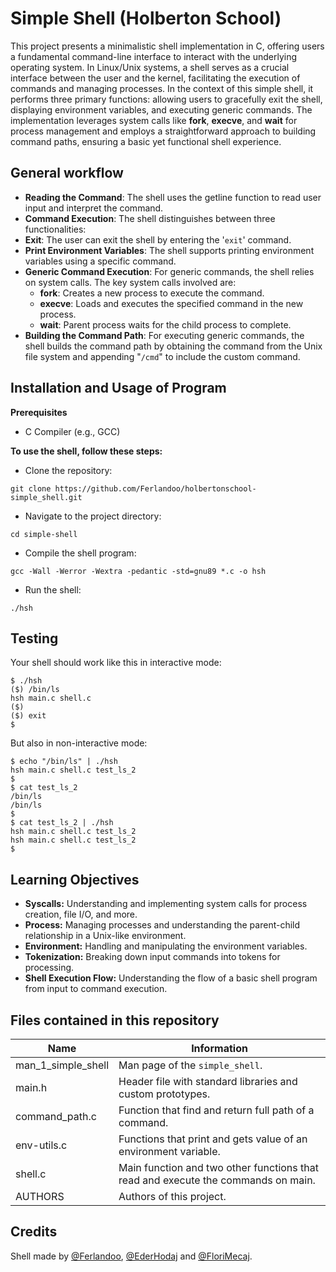 # Simple Shell (Holberton School) 

This project presents a minimalistic shell implementation in C, offering users a fundamental command-line interface to interact with the underlying operating system. In Linux/Unix systems, a shell serves as a crucial interface between the user and the kernel, facilitating the execution of commands and managing processes. In the context of this simple shell, it performs three primary functions: allowing users to gracefully exit the shell, displaying environment variables, and executing generic commands. The implementation leverages system calls like **fork**, **execve**, and **wait** for process management and employs a straightforward approach to building command paths, ensuring a basic yet functional shell experience.

## General workflow
* **Reading the Command**: The shell uses the getline function to read user input and interpret the command.
* **Command Execution**: The shell distinguishes between three functionalities:
* **Exit**: The user can exit the shell by entering the '`exit`' command.
* **Print Environment Variables**: The shell supports printing environment variables using a specific command.
* **Generic Command Execution**: For generic commands, the shell relies on system calls. The key system calls involved are:
    * **fork**: Creates a new process to execute the command.
    * **execve**: Loads and executes the specified command in the new process.
    * **wait**: Parent process waits for the child process to complete.
* **Building the Command Path**: For executing generic commands, the shell builds the command path by obtaining the command from the Unix file system and appending "`/cmd`" to include the custom command.

## Installation and Usage of Program
**Prerequisites**
* C Compiler (e.g., GCC)

**To use the shell, follow these steps:**

* Clone the repository: 
```
git clone https://github.com/Ferlandoo/holbertonschool-simple_shell.git
```
* Navigate to the project directory: 
```
cd simple-shell
```
* Compile the shell program: 
```
gcc -Wall -Werror -Wextra -pedantic -std=gnu89 *.c -o hsh
```
* Run the shell: 
```
./hsh
```

## Testing

Your shell should work like this in interactive mode:
```
$ ./hsh
($) /bin/ls
hsh main.c shell.c
($)
($) exit
$
```
But also in non-interactive mode:
```
$ echo "/bin/ls" | ./hsh
hsh main.c shell.c test_ls_2
$
$ cat test_ls_2
/bin/ls
/bin/ls
$
$ cat test_ls_2 | ./hsh
hsh main.c shell.c test_ls_2
hsh main.c shell.c test_ls_2
$
```

## Learning Objectives

* **Syscalls:** Understanding and implementing system calls for process creation, file I/O, and more.
* **Process:** Managing processes and understanding the parent-child relationship in a Unix-like environment.
* **Environment:** Handling and manipulating the environment variables.
* **Tokenization:** Breaking down input commands into tokens for processing.
* **Shell Execution Flow:** Understanding the flow of a basic shell program from input to command execution.

## Files contained in this repository 

| Name  | Information |
| ------------- | ------------- |
| man_1_simple_shell | 	Man page of the `simple_shell`.  |
| main.h  | Header file with standard libraries and custom prototypes.  |
| command_path.c  | Function that find and return full path of a command.  |
| env-utils.c | Functions that print and gets value of an environment variable. |
| shell.c | Main function and two other functions that read and execute the commands on main.  |
| AUTHORS | Authors of this project. |

## Credits

Shell made by [@Ferlandoo](https://www.github.com/Ferlandoo), [@EderHodaj](https://github.com/EderHodaj) and [@FloriMecaj](https://github.com/FloriMecaj).
